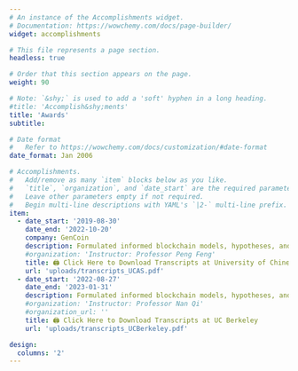 ```yaml
---
# An instance of the Accomplishments widget.
# Documentation: https://wowchemy.com/docs/page-builder/
widget: accomplishments

# This file represents a page section.
headless: true

# Order that this section appears on the page.
weight: 90

# Note: `&shy;` is used to add a 'soft' hyphen in a long heading.
#title: 'Accomplish&shy;ments'
title: 'Awards'
subtitle:

# Date format
#   Refer to https://wowchemy.com/docs/customization/#date-format
date_format: Jan 2006

# Accomplishments.
#   Add/remove as many `item` blocks below as you like.
#   `title`, `organization`, and `date_start` are the required parameters.
#   Leave other parameters empty if not required.
#   Begin multi-line descriptions with YAML's `|2-` multi-line prefix.
item:
  - date_start: '2019-08-30'
    date_end: '2022-10-20'
    company: GenCoin
    description: Formulated informed blockchain models, hypotheses, and use cases.
    #organization: 'Instructor: Professor Peng Feng'
    title: 🖨 Click Here to Download Transcripts at University of Chinese Academy of Sciences
    url: 'uploads/transcripts_UCAS.pdf'
  - date_start: '2022-08-27'
    date_end: '2023-01-31'
    description: Formulated informed blockchain models, hypotheses, and use cases. {{< icon name="download" pack="fas" >}}{{< icon name="download" pack="fas" >}} Here is my {{< staticref "uploads/resume.pdf" "newtab" >}}resumé{{< /staticref >}}.
    #organization: 'Instructor: Professor Nan Qi'
    #organization_url: ''
    title: 🖨 Click Here to Download Transcripts at UC Berkeley
    url: 'uploads/transcripts_UCBerkeley.pdf'

design:
  columns: '2'
---
```

